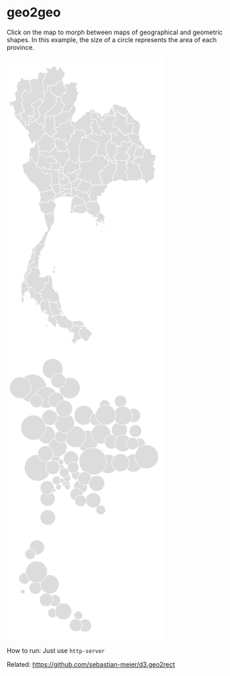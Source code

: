 # geo2geo

Click on the map to morph between maps of geographical and geometric shapes. In this example, the size of a circle represents the area of each province.

<img src="geography.png" width="350"><img src="geometry.png" width="350">

How to run: Just use `http-server`

Related: https://github.com/sebastian-meier/d3.geo2rect
